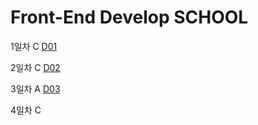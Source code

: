 # Front-End Develop SCHOOL

1일차 C
[D01](Class/D01(160614)/README.md)

2일차 C
[D02](Class/D02(160615)/README.md)
 
3일차 A
[D03](Assignment/D03(160616)/README.md)

4일차 C
